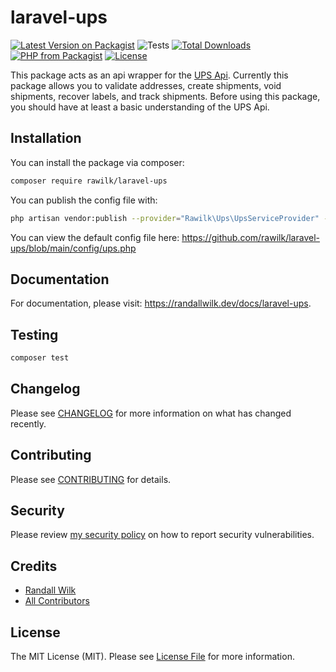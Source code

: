 # laravel-ups

[![Latest Version on Packagist](https://img.shields.io/packagist/v/rawilk/laravel-ups.svg?style=flat-square)](https://packagist.org/packages/rawilk/laravel-ups)
![Tests](https://github.com/rawilk/laravel-ups/workflows/Tests/badge.svg?style=flat-square)
[![Total Downloads](https://img.shields.io/packagist/dt/rawilk/laravel-ups.svg?style=flat-square)](https://packagist.org/packages/rawilk/laravel-ups)
[![PHP from Packagist](https://img.shields.io/packagist/php-v/rawilk/laravel-ups?style=flat-square)](https://packagist.org/packages/rawilk/laravel-ups)
[![License](https://img.shields.io/github/license/rawilk/laravel-ups?style=flat-square)](https://github.com/rawilk/laravel-ups/blob/main/LICENSE.md)

This package acts as an api wrapper for the [UPS Api](https://www.ups.com/upsdeveloperkit?loc=en_US). Currently this package allows you to validate addresses,
create shipments, void shipments, recover labels, and track shipments. Before using this package, you should have at least a basic understanding
of the UPS Api.

## Installation

You can install the package via composer:

```bash
composer require rawilk/laravel-ups
```

You can publish the config file with:
```bash
php artisan vendor:publish --provider="Rawilk\Ups\UpsServiceProvider" --tag="config"
```

You can view the default config file here: https://github.com/rawilk/laravel-ups/blob/main/config/ups.php

## Documentation

For documentation, please visit: https://randallwilk.dev/docs/laravel-ups.

## Testing

``` bash
composer test
```

## Changelog

Please see [CHANGELOG](CHANGELOG.md) for more information on what has changed recently.

## Contributing

Please see [CONTRIBUTING](.github/CONTRIBUTING.md) for details.

## Security

Please review [my security policy](.github/SECURITY.md) on how to report security vulnerabilities.

## Credits

- [Randall Wilk](https://github.com/rawilk)
- [All Contributors](../../contributors)

## License

The MIT License (MIT). Please see [License File](LICENSE.md) for more information.
